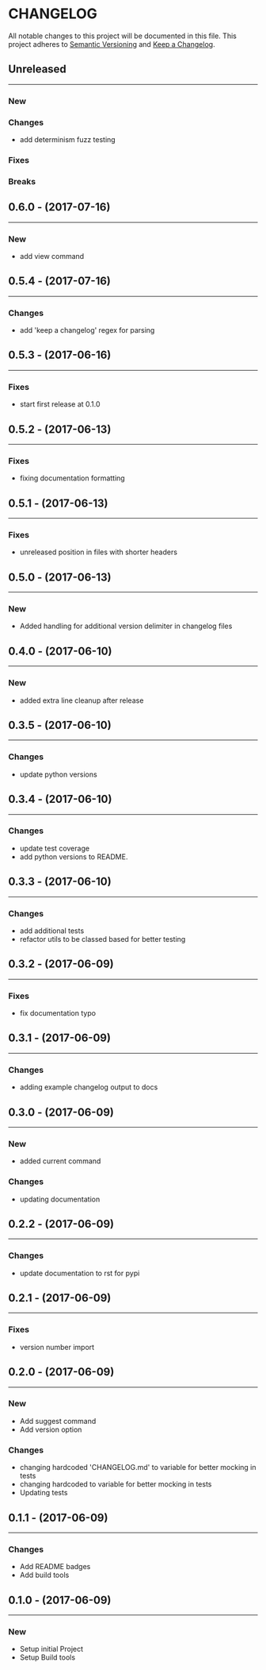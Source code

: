 # CHANGELOG

All notable changes to this project will be documented in this file.
This project adheres to [Semantic Versioning](http://semver.org/) and [Keep a Changelog](http://keepachangelog.com/).


## Unreleased
---

### New

### Changes
* add determinism fuzz testing

### Fixes

### Breaks



## 0.6.0 - (2017-07-16)
---

### New
* add view command


## 0.5.4 - (2017-07-16)
---

### Changes
* add 'keep a changelog' regex for parsing


## 0.5.3 - (2017-06-16)
---

### Fixes
* start first release at 0.1.0


## 0.5.2 - (2017-06-13)
---

### Fixes
* fixing documentation formatting


## 0.5.1 - (2017-06-13)
---

### Fixes
* unreleased position in files with shorter headers


## 0.5.0 - (2017-06-13)
---

### New
* Added handling for additional version delimiter in changelog files


## 0.4.0 - (2017-06-10)
---

### New
* added extra line cleanup after release


## 0.3.5 - (2017-06-10)
---

### Changes
* update python versions


## 0.3.4 - (2017-06-10)
---

### Changes
* update test coverage
* add python versions to README.


## 0.3.3 - (2017-06-10)
---

### Changes
* add additional tests
* refactor utils to be classed based for better testing


## 0.3.2 - (2017-06-09)
---

### Fixes
* fix documentation typo


## 0.3.1 - (2017-06-09)
---

### Changes
* adding example changelog output to docs


## 0.3.0 - (2017-06-09)
---

### New
* added current command

### Changes
* updating documentation


## 0.2.2 - (2017-06-09)
---

### Changes
* update documentation to rst for pypi


## 0.2.1 - (2017-06-09)
---

### Fixes
* version number import


## 0.2.0 - (2017-06-09)
---

### New
* Add suggest command
* Add version option

### Changes
* changing hardcoded 'CHANGELOG.md' to variable for better mocking in tests
* changing hardcoded  to variable for better mocking in tests
* Updating tests


## 0.1.1 - (2017-06-09)
---

### Changes
* Add README badges
* Add build tools


## 0.1.0 - (2017-06-09)
---

### New
* Setup initial Project
* Setup Build tools
